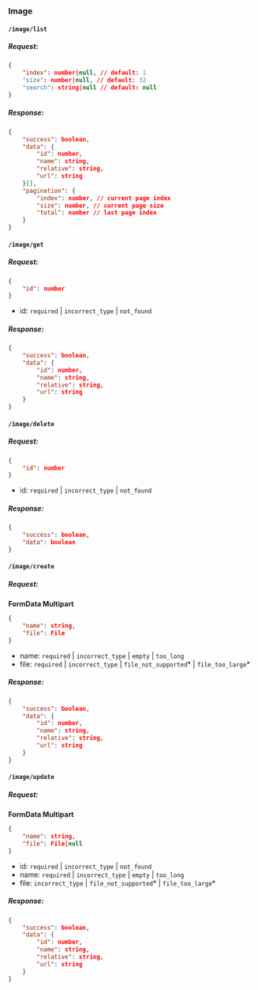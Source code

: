 ### Image

#### **`/image/list`**

##### Request:

```json
{
    "index": number|null, // default: 1
    "size": number|null, // default: 32
    "search": string|null // default: null
}
```

##### Response:

```json
{
    "success": boolean,
    "data": {
        "id": number,
        "name": string,
        "relative": string,
        "url": string
    }[],
    "pagination": {
        "index": number, // current page index
        "size": number, // current page size
        "total": number // last page index
    }
}
```

#### **`/image/get`**

##### Request:

```json
{
    "id": number
}
```

- id: `required` | `incorrect_type` | `not_found` 

##### Response:

```json
{
    "success": boolean,
    "data": {
        "id": number,
        "name": string,
        "relative": string,
        "url": string
    }
}
```

#### **`/image/delete`**

##### Request:

```json
{
    "id": number
}
```

- id: `required` | `incorrect_type` | `not_found` 

##### Response:

```json
{
    "success": boolean,
    "data": boolean
}
```

#### **`/image/create`**

##### Request:

**FormData Multipart**

```json
{
    "name": string,
    "file": File
}
```

- name: `required` | `incorrect_type` | `empty` | `too_long`
- file: `required` | `incorrect_type` | `file_not_supported`* | `file_too_large`*

##### Response:

```json
{
    "success": boolean,
    "data": {
        "id": number,
        "name": string,
        "relative": string,
        "url": string
    }
}
```

#### **`/image/update`**

##### Request:

**FormData Multipart**

```json
{
    "name": string,
    "file": File|null
}
```

- id: `required` | `incorrect_type` | `not_found` 
- name: `required` | `incorrect_type` | `empty` | `too_long`
- file: `incorrect_type` | `file_not_supported`* | `file_too_large`*

##### Response:

```json
{
    "success": boolean,
    "data": {
        "id": number,
        "name": string,
        "relative": string,
        "url": string
    }
}
```
